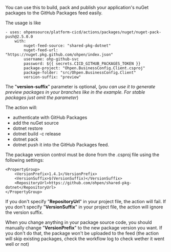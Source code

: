 ﻿You can use this to build, pack and publish your application's nuGet packages to the GitHub Packages feed easily.

The usage is like
```
- uses: ohpensource/platform-cicd/actions/packages/nuget/nuget-pack-push@2.5.0.0
    with:
        nuget-feed-source: "shared-pkg-dotnet"
        nuget-feed-url: "https://nuget.pkg.github.com/ohpen/index.json"
        username: ohp-github-svc
        password: ${{ secrets.CICD_GITHUB_PACKAGES_TOKEN }}
        package-project: "Ohpen.BusinessConfig.Client.csproj"
        package-folder: "src/Ohpen.BusinessConfig.Client"
        version-suffix: "preview"
```
The "**version-suffix**" parameter is optional, (_you can use it to generate preview packages in your branches like in the example. For stable packages just omit the parameter_)

The action will:
 - authenticate with GitHub Packages
 - add the nuGet source
 - dotnet restore
 - dotnet build -c release
 - dotnet pack
 - dotnet push it into the GitHub Packages feed.

The package version control must be done from the .csproj file using the following settings:
```
<PropertyGroup>
    <VersionPrefix>1.4.1</VersionPrefix>
    <VersionSuffix>$(VersionSuffix)</VersionSuffix>
    <RepositoryUrl>https://github.com/ohpen/shared-pkg-dotnet</RepositoryUrl>
</PropertyGroup>
```

If you don't specify "**RepositoryUrl**" in your project file, the action will fail.
If you don't specify "**VersionSuffix**" in your project file, the action will ignore the version suffix.

When you change anything in your package source code, you should manually change "**VersionPrefix**" to the new package version you want. If you don't do that, the package won't be uploaded to the feed (the action will skip existing packages, check the workflow log to check wether it went well or not)
 